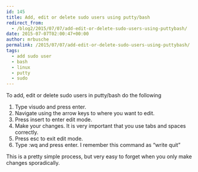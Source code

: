 ```yaml
---
id: 145
title: Add, edit or delete sudo users using putty/bash
redirect_from:
  - /blog2/2015/07/07/add-edit-or-delete-sudo-users-using-puttybash/
date: 2015-07-07T02:00:47+00:00
author: mrbusche
permalink: /2015/07/07/add-edit-or-delete-sudo-users-using-puttybash/
tags:
  - add sudo user
  - bash
  - linux
  - putty
  - sudo
---
```


To add, edit or delete sudo users in putty/bash do the following

1. Type visudo and press enter.
2. Navigate using the arrow keys to where you want to edit.
3. Press insert to enter edit mode.
4. Make your changes. It is very important that you use tabs and spaces correctly.
5. Press esc to exit edit mode.
6. Type :wq and press enter. I remember this command as &#8220;write quit&#8221;

This is a pretty simple process, but very easy to forget when you only make changes sporadically.
